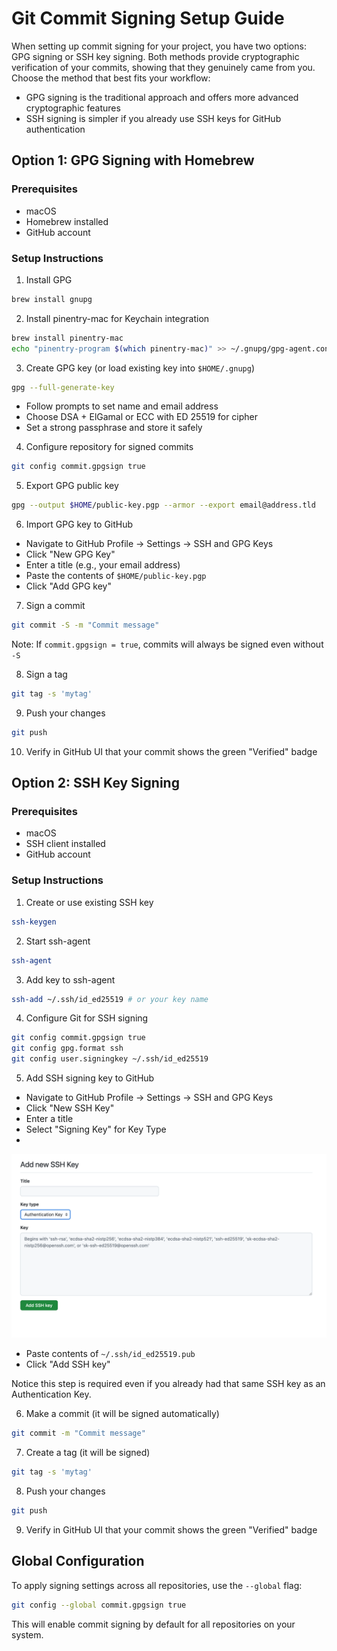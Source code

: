 # Git Commit Signing Setup Guide

When setting up commit signing for your project, you have two options: GPG signing or SSH key signing. Both methods provide cryptographic verification of your commits, showing that they genuinely came from you. Choose the method that best fits your workflow:

- GPG signing is the traditional approach and offers more advanced cryptographic features
- SSH signing is simpler if you already use SSH keys for GitHub authentication

## Option 1: GPG Signing with Homebrew

### Prerequisites
- macOS
- Homebrew installed
- GitHub account

### Setup Instructions

1. Install GPG
```bash
brew install gnupg
```

2. Install pinentry-mac for Keychain integration
```bash
brew install pinentry-mac
echo "pinentry-program $(which pinentry-mac)" >> ~/.gnupg/gpg-agent.conf
```

3. Create GPG key (or load existing key into `$HOME/.gnupg`)
```bash
gpg --full-generate-key
```
- Follow prompts to set name and email address
- Choose DSA + ElGamal or ECC with ED 25519 for cipher
- Set a strong passphrase and store it safely

4. Configure repository for signed commits
```bash
git config commit.gpgsign true
```

5. Export GPG public key
```bash
gpg --output $HOME/public-key.pgp --armor --export email@address.tld
```

6. Import GPG key to GitHub
- Navigate to GitHub Profile → Settings → SSH and GPG Keys
- Click "New GPG Key"
- Enter a title (e.g., your email address)
- Paste the contents of `$HOME/public-key.pgp`
- Click "Add GPG key"

7. Sign a commit
```bash
git commit -S -m "Commit message"
```
Note: If `commit.gpgsign = true`, commits will always be signed even without `-S`

8. Sign a tag
```bash
git tag -s 'mytag'
```

9. Push your changes
```bash
git push
```

10. Verify in GitHub UI that your commit shows the green "Verified" badge

## Option 2: SSH Key Signing

### Prerequisites
- macOS
- SSH client installed
- GitHub account

### Setup Instructions

1. Create or use existing SSH key
```bash
ssh-keygen
```

2. Start ssh-agent
```bash
ssh-agent
```

3. Add key to ssh-agent
```bash
ssh-add ~/.ssh/id_ed25519 # or your key name
```

4. Configure Git for SSH signing
```bash
git config commit.gpgsign true
git config gpg.format ssh
git config user.signingkey ~/.ssh/id_ed25519
```

5. Add SSH signing key to GitHub
- Navigate to GitHub Profile → Settings → SSH and GPG Keys
- Click "New SSH Key"
- Enter a title
- Select "Signing Key" for Key Type
-
![singingKey.png](../img/singingKey.png)

- Paste contents of `~/.ssh/id_ed25519.pub`
- Click "Add SSH key"

Notice this step is required even if you already had that same SSH key as an Authentication Key.

6. Make a commit (it will be signed automatically)
```bash
git commit -m "Commit message"
```

7. Create a tag (it will be signed)
```bash
git tag -s 'mytag'
```

8. Push your changes
```bash
git push
```

9. Verify in GitHub UI that your commit shows the green "Verified" badge

## Global Configuration

To apply signing settings across all repositories, use the `--global` flag:

```bash
git config --global commit.gpgsign true
```

This will enable commit signing by default for all repositories on your system.
